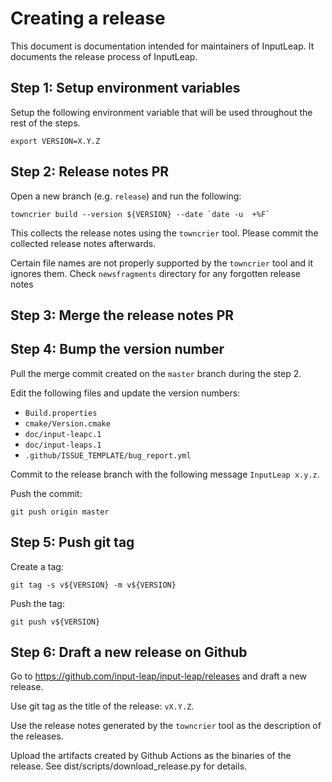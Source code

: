 Creating a release
==================

This document is documentation intended for maintainers of InputLeap.
It documents the release process of InputLeap.

Step 1: Setup environment variables
-----------------------------------

Setup the following environment variable that will be used throughout the rest of the steps.

    export VERSION=X.Y.Z

Step 2: Release notes PR
------------------------

Open a new branch (e.g. `release`) and run the following:

    towncrier build --version ${VERSION} --date `date -u  +%F`

This collects the release notes using the `towncrier` tool. Please commit the collected release
notes afterwards.

Certain file names are not properly supported by the `towncrier` tool and it ignores them.
Check `newsfragments` directory for any forgotten release notes

Step 3: Merge the release notes PR
----------------------------------

Step 4: Bump the version number
-------------------------------

Pull the merge commit created on the `master` branch during the step 2.

Edit the following files and update the version numbers:

 - `Build.properties`
 - `cmake/Version.cmake`
 - `doc/input-leapc.1`
 - `doc/input-leaps.1`
 - `.github/ISSUE_TEMPLATE/bug_report.yml`

Commit to the release branch with the following message `InputLeap x.y.z`.

Push the commit:

    git push origin master

Step 5: Push git tag
--------------------

Create a tag:

    git tag -s v${VERSION} -m v${VERSION}

Push the tag:

    git push v${VERSION}


Step 6: Draft a new release on Github
-------------------------------------

Go to https://github.com/input-leap/input-leap/releases and draft a new release.

Use git tag as the title of the release: `vX.Y.Z`.

Use the release notes generated by the `towncrier` tool as the description of the releases.

Upload the artifacts created by Github Actions as the binaries of the release.
See dist/scripts/download_release.py for details.

